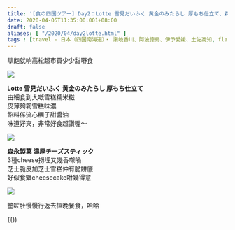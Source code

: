 ```yaml
---
title: '[食の四国ツアー] Day2：Lotte 雪見だいふく 黄金のみたらし 厚もち仕立て、森永製菓 濃厚チーズスティック'
date: 2020-04-05T11:35:00.001+08:00
draft: false
aliases: [ "/2020/04/day2lotte.html" ]
tags : [travel - 日本（四国南海道）・ 讚岐香川、阿波徳島、伊予愛媛、土佐高知, flavor - 螞蟻族]
---
```


瞓飽就响高松超市買少少甜嘢食  

![](/images/shikoku2j.jpg)

**Lotte 雪見だいふく 黄金のみたらし 厚もち仕立て**  
由細食到大嘅雪糕糯米糍  
皮薄夠韌雪糕味濃  
餡料係流心糰子甜醬油  
味道好夾，非常好食超讚喔～  

![](/images/shikoku2j1.jpg)

**森永製菓 濃厚チーズスティック**  
3種cheese撈埋又幾香㗎喎  
芝士脆皮加芝士雪糕仲有脆餅底  
好似食緊cheesecake咁幾得意  

![](/images/shikoku2j2.jpg)

墊咗肚慢慢行返去搵晚餐食，哈哈  
  
  
{{<shikoku>))
